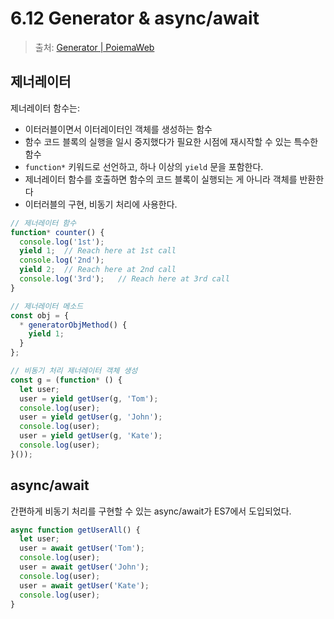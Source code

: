 # 6.12 Generator & async/await

> 출처: [Generator | PoiemaWeb](https://poiemaweb.com/es6-generator)

## 제너레이터

제너레이터 함수는:

- 이터러블이면서 이터레이터인 객체를 생성하는 함수
- 함수 코드 블록의 실행을 일시 중지했다가 필요한 시점에 재시작할 수 있는 특수한 함수
- `function*` 키워드로 선언하고, 하나 이상의 `yield` 문을 포함한다.
- 제너레이터 함수를 호출하면 함수의 코드 블록이 실행되는 게 아니라 객체를 반환한다
- 이터러블의 구현, 비동기 처리에 사용한다.

```javascript
// 제너레이터 함수
function* counter() {
  console.log('1st');
  yield 1;	// Reach here at 1st call
  console.log('2nd');
  yield 2;	// Reach here at 2nd call
  console.log('3rd');	// Reach here at 3rd call
}

// 제너레이터 메소드
const obj = {
  * generatorObjMethod() {
    yield 1;
  }
};

// 비동기 처리 제너레이터 객체 생성
const g = (function* () {
  let user;
  user = yield getUser(g, 'Tom');
  console.log(user);
  user = yield getUser(g, 'John');
  console.log(user);
  user = yield getUser(g, 'Kate');
  console.log(user);
}());
```

## async/await

간편하게 비동기 처리를 구현할 수 있는 async/await가 ES7에서 도입되었다.

```javascript
async function getUserAll() {
  let user;
  user = await getUser('Tom');
  console.log(user);
  user = await getUser('John');
  console.log(user);
  user = await getUser('Kate');
  console.log(user);
}
```

